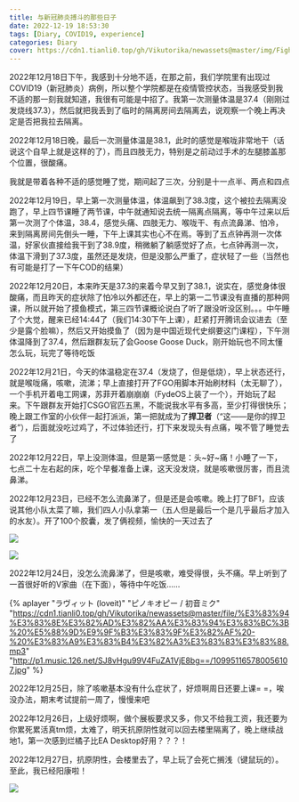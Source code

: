 ```yaml
---
title: 与新冠肺炎搏斗的那些日子
date: 2022-12-19 18:53:30
tags: [Diary, COVID19, experience]
categories: Diary
cover: https://cdn1.tianli0.top/gh/Vikutorika/newassets@master/img/Fight-against-COVID19/coronavirus.png
---
```


2022年12月18日下午，我感到十分地不适，在那之前，我们学院里有出现过COVID19（新冠肺炎）病例，所以整个学院都是在疫情管控状态，当我感受到我不适的那一刻我就知道，我很有可能是中招了。我第一次测量体温是37.4（刚刚过发烧线37.3），然后就把我丢到了临时的隔离房间去隔离去，说观察一个晚上再决定是否把我拉去隔离。

2022年12月18日晚，最后一次测量体温是38.1，此时的感觉是喉咙非常地干（话说这个自早上就是这样的了），而且四肢无力，特别是之前动过手术的左腿膝盖那个位置，很酸痛。

我就是带着各种不适的感觉睡了觉，期间起了三次，分别是十一点半、两点和四点

2022年12月19日，早上第一次测量体温，体温飙到了38.3度，这个被拉去隔离没跑了，早上四节课睡了两节课，中午就通知说去统一隔离点隔离，等中午过来以后第一次测了个体温，38.4，感觉头痛、四肢无力、喉咙干、有点流鼻涕、怕冷，来到隔离房间先倒头一睡，下午上课其实也心不在焉。等到了五点钟再测一次体温，好家伙直接给我干到了38.9度，稍微躺了躺感觉好了点，七点钟再测一次，体温下滑到了37.3度，虽然还是发烧，但是没那么严重了，症状轻了一些（当然也有可能是打了一下午COD的结果）

2022年12月20日，本来昨天是37.3的来着今早又到了38.1，说实在，感觉身体很酸痛，而且昨天的症状除了怕冷以外都还在，早上的第一二节课没有直播的那种网课，所以就开始了摸鱼模式，第三四节课概论说白了听了跟没听没区别。。。中午睡了个大觉，醒来已经14:44了（我们14:30下午上课），赶紧打开腾讯会议进去（至少是露个脸嘛），然后又开始摸鱼了（因为是中国近现代史纲要这门课程），下午测体温降到了37.4，然后跟群友玩了会Goose Goose Duck，刚开始玩也不同太懂怎么玩，玩完了等待吃饭

2022年12月21日，今天的体温稳定在37.4（发烧了，但是低烧），早上状态还行，就是喉咙痛，咳嗽，流涕；早上直接打开了FGO用脚本开始刷材料（太无聊了），一个手机开着电工网课，苏菲开着崩崩崩（FydeOS上装了一个），开始玩了起来。下午跟群友开始打CSGO官匹五黑，不能说我水平有多高，至少打得很快乐；晚上跟工作室的小伙伴一起打派派，第一把就成为了**捍卫者**（“这——是你的捍卫者”），后面就没吃过鸡了，不过体验还行，打下来发现头有点痛，唉不管了睡觉去了

2022年12月22日，早上没测体温，但是第一感觉是：头~好~痛！小睡了一下，七点二十左右起的床，吃个早餐准备上课，这天没发烧，就是咳嗽很厉害，而且流鼻涕。

2022年12月23日，已经不怎么流鼻涕了，但是还是会咳嗽。晚上打了BF1，应该说其他小队太菜了嘛，我们四人小队拿第一（五人但是最后一个是几乎最后才加入的水友）。开了100个胶囊，发了俩视频，愉快的一天过去了

![](https://cdn1.tianli0.top/gh/Vikutorika/newassets@master/img/Fight-against-COVID19/bf1-20221223-222832.jpg)

![](https://cdn1.tianli0.top/gh/Vikutorika/newassets@master/img/Fight-against-COVID19/bf1-20221223-222825.jpg)

2022年12月24日，没怎么流鼻涕了，但是咳嗽，难受得很，头不痛。早上听到了一首很好听的V家曲（在下面），等待中午吃饭……

{% aplayer "ラヴィット (loveit)" "ピノキオピー / 初音ミク" "https://cdn1.tianli0.top/gh/Vikutorika/newassets@master/file/%E3%83%94%E3%83%8E%E3%82%AD%E3%82%AA%E3%83%94%E3%83%BC%3B%20%E5%88%9D%E9%9F%B3%E3%83%9F%E3%82%AF%20-%20%E3%83%A9%E3%83%B4%E3%82%A3%E3%83%83%E3%83%88.mp3" "http://p1.music.126.net/SJ8vHgu99V4FuZA1VjE8bg==/109951165780056107.jpg" %}

2022年12月25日，除了咳嗽基本没有什么症状了，好烦啊周日还要上课= =，唉没办法，期末考试提前一周了，慢慢来吧

2022年12月26日，上级好烦啊，做个展板要求又多，你又不给我工资，我还要为你累死累活真tm烦，太难了，明天抗原阴性就可以回去楼里隔离了，晚上继续战地1，第一次感到烂橘子比EA Desktop好用？？？！

2022年12月27日，抗原阴性，会楼里去了，早上玩了会死亡搁浅（键鼠玩的）。至此，我已经阳康啦！

![](https://cdn1.tianli0.top/gh/Vikutorika/newassets@master/img/Fight-against-COVID19/9b50622522ff24d70da33aaa716637e.jpg)
